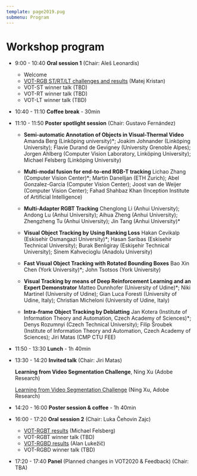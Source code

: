 ```yaml
---
template: page2019.pug
submenu: Program
---
```


# Workshop program

 * 9:00 - 10:40 **Oral session 1** (Chair: Aleš Leonardis)
   * Welcome
   * [VOT-RGB ST/RT/LT challenges and results](http://data.votchallenge.net/vot2019/vot2019_st_rt_lt.pdf) (Matej Kristan)
   * VOT-ST winner talk (TBD)
   * VOT-RT winner talk (TBD)
   * VOT-LT winner talk (TBD)

 * 10:40 - 11:10 **Coffee break** - 30min

 * 11:10 - 11:50 **Poster spotlight session** (Chair: Gustavo Fernández)

   * **Semi-automatic Annotation of Objects in Visual-Thermal Video**
     Amanda Berg (Linköping university)*; Joakim Johnander (Linköping University); Flavie Durand de Gevigney (University Grenoble Alpes); Jorgen Ahlberg (Computer Vision Laboratory, Linköping University); Michael Felsberg (Linköping University)

   * **Multi-modal fusion for end-to-end RGB-T tracking**
     Lichao Zhang (Computer Vision Center)*; Martin Danelljan (ETH Zurich); Abel Gonzalez-Garcia (Computer Vision Center); Joost van de Weijer (Computer Vision Center); Fahad Shahbaz Khan (Inception Institute of Artificial Intelligence)

   * **Multi-Adapter RGBT Tracking**
     Chenglong Li (Anhui University); Andong Lu (Anhui University); Aihua Zheng (Anhui University); Zhengzheng Tu (Anhui University); Jin Tang (Anhui University)*

   * **Visual Object Tracking by Using Ranking Loss**
     Hakan Cevikalp (Eskisehir Osmangazi University)*; Hasan Saribas (Eskisehir Technical University); Burak Benligiray (Eskişehir Technical University); Sinem Kahvecioglu (Anadolu University)

   * **Fast Visual Object Tracking with Rotated Bounding Boxes**
     Bao Xin Chen (York University)*; John Tsotsos (York University)

   * **Visual Tracking by means of Deep Reinforcement Learning and an Expert Demonstrator**
     Matteo Dunnhofer (University of Udine)*; Niki Martinel (University of Udine); Gian Luca Foresti (University of Udine, Italy); Christian Micheloni (University of Udine, Italy)

   * **Intra-frame Object Tracking by Deblatting**
     Jan Kotera (Institute of Information Theory and Automation, Czech Academy of Sciences)*; Denys Rozumnyi (Czech Technical University); Filip Šroubek (Institute of Information Theory and Automation, Czech Academy of Sciences); Jiri Matas (CMP CTU FEE)

 * 11:50 - 13:30 **Lunch** - 1h 40min

 * 13:30 - 14:20 **Invited talk** (Chair: Jiri Matas)
 
   **Learning from Video Segmentation Challenge**, Ning Xu (Adobe Research) 

    [Learning from Video Segmentation Challenge](http://data.votchallenge.net/vot2019/vot2019_invited.pdf) (Ning Xu, Adobe Research)

 * 14:20 - 16:00 **Poster session & coffee** - 1h 40min

 * 16:00 - 17:20 **Oral session 2** (Chair: Luka Čehovin Zajc)

   * [VOT-RGBT results](http://data.votchallenge.net/vot2019/vot2019_rgbt.pdf) (Michael Felsberg)
   * VOT-RGBT winner talk (TBD)
   * [VOT-RGBD results](http://data.votchallenge.net/vot2019/vot2019_rgbd.pdf) (Alan Lukežič)
   * VOT-RGBD winner talk (TBD)

 * 17:20 - 17:40 **Panel** (Planned changes in VOT2020 & Feedback) (Chair: TBA)

